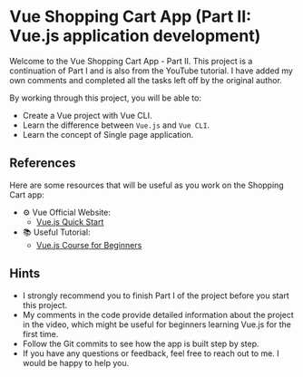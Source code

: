 # Vue Shopping Cart App (Part II: Vue.js application development)

Welcome to the Vue Shopping Cart App - Part II. This project is a continuation of Part I and is also from the YouTube tutorial. I have added my own comments and completed all the tasks left off by the original author.

By working through this project, you will be able to:

- Create a Vue project with Vue CLI.
- Learn the difference between `Vue.js` and `Vue CLI`.
- Learn the concept of Single page application.

## References

Here are some resources that will be useful as you work on the Shopping Cart app:

- ⚙️ Vue Official Website:
    - [Vue.js Quick Start](https://vuejs.org/guide/quick-start.html)
- 📚 Useful Tutorial:
    - [Vue.js Course for Beginners](https://www.youtube.com/watch?v=FXpIoQ_rT_c&t=8780s)

## Hints

- I strongly recommend you to finish Part I of the project before you start this project.
- My comments in the code provide detailed information about the project in the video, which might be useful for beginners learning Vue.js for the first time.
- Follow the Git commits to see how the app is built step by step.
- If you have any questions or feedback, feel free to reach out to me. I would be happy to help you.
